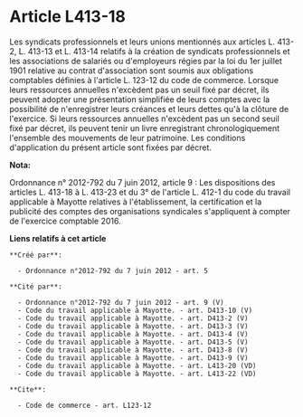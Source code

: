 # Article L413-18

Les syndicats professionnels et leurs unions mentionnés aux articles L. 413-2, L. 413-13 et L. 413-14 relatifs à la création
de syndicats professionnels et les associations de salariés ou d'employeurs régies par la loi du 1er juillet 1901 relative au
contrat d'association sont soumis aux obligations comptables définies à l'article L. 123-12 du code de commerce. Lorsque
leurs ressources annuelles n'excèdent pas un seuil fixé par décret, ils peuvent adopter une présentation simplifiée de leurs
comptes avec la possibilité de n'enregistrer leurs créances et leurs dettes qu'à la clôture de l'exercice. Si leurs
ressources annuelles n'excèdent pas un second seuil fixé par décret, ils peuvent tenir un livre enregistrant
chronologiquement l'ensemble des mouvements de leur patrimoine. Les conditions d'application du présent article sont fixées
par décret.

**Nota:**

Ordonnance n° 2012-792 du 7 juin 2012, article 9 : Les dispositions des articles L. 413-18 à L. 413-23 et du 3° de l'article
L. 412-1 du code du travail applicable à Mayotte relatives à l'établissement, la certification et la publicité des comptes
des organisations syndicales s'appliquent à compter de l'exercice comptable 2016.

**Liens relatifs à cet article**

	**Créé par**:

	  - Ordonnance n°2012-792 du 7 juin 2012 - art. 5

	**Cité par**:

	  - Ordonnance n°2012-792 du 7 juin 2012 - art. 9 (V)
	  - Code du travail applicable à Mayotte. - art. D413-10 (V)
	  - Code du travail applicable à Mayotte. - art. D413-2 (V)
	  - Code du travail applicable à Mayotte. - art. D413-3 (V)
	  - Code du travail applicable à Mayotte. - art. D413-4 (V)
	  - Code du travail applicable à Mayotte. - art. D413-5 (V)
	  - Code du travail applicable à Mayotte. - art. D413-8 (V)
	  - Code du travail applicable à Mayotte. - art. D413-9 (V)
	  - Code du travail applicable à Mayotte. - art. L413-20 (VD)
	  - Code du travail applicable à Mayotte. - art. L413-22 (VD)

	**Cite**:

	  - Code de commerce - art. L123-12
